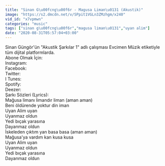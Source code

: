 ```yaml
---
title: "Sinan G\u00fcng\u00f6r - Magusa Liman\u0131 (Akustik)"
image: "https://s2.dmcdn.net/v/SPpit1VGLn3ZMzhgm/x240"
vid_id: "x7vpmwn"
categories: "music"
tags: ["sinan g\u00fcng\u00f6r","magusa liman\u0131","uyan alim"]
date: "2020-08-31T05:57:04+03:00"
---
```

Sinan Güngör'ün &quot;Akustik Şarkılar 1&quot; adlı çalışması Evcimen Müzik etiketiyle tüm dijital platformlarda.  <br>Abone Olmak İçin:   <br>Instagram:   <br>Facebook:   <br>Twitter:   <br>I Tunes:   <br>Spotify:   <br>Deezer:   <br>Şarkı Sözleri (Lyrics):  <br>Mağusa limanı limandır liman (aman aman)  <br>Beni öldürende yoktur din iman  <br>Uyan Alim uyan  <br>Uyanmaz oldun  <br>Yedi bıçak yarasına  <br>Dayanmaz oldun  <br>İskeleden çıktım yan basa basa (aman aman)  <br>Mağusa'ya vardım kan kusa kusa  <br>Uyan Alim uyan  <br>Uyanmaz oldun  <br>Yedi bıçak yarasına  <br>Dayanmaz oldun
